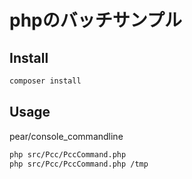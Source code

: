 # phpのバッチサンプル

## Install
```bash
composer install
```

## Usage

pear/console_commandline
```bash
php src/Pcc/PccCommand.php
php src/Pcc/PccCommand.php /tmp
```
